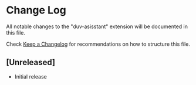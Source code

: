 # Change Log

All notable changes to the "duv-asisstant" extension will be documented in this file.

Check [Keep a Changelog](http://keepachangelog.com/) for recommendations on how to structure this file.

## [Unreleased]

- Initial release